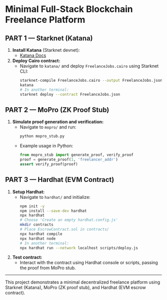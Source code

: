 # Minimal Full-Stack Blockchain Freelance Platform

## PART 1 — Starknet (Katana)
1. **Install Katana** (Starknet devnet):
   - [Katana Docs](https://book.starknet.io/chapter_1/katana.html)
2. **Deploy Cairo contract:**
   - Navigate to `katana/` and deploy `FreelanceJobs.cairo` using Starknet CLI:
     ```sh
     starknet-compile FreelanceJobs.cairo --output FreelanceJobs.json --abi FreelanceJobs_abi.json
     katana
     # In another terminal:
     starknet deploy --contract FreelanceJobs.json
     ```

## PART 2 — MoPro (ZK Proof Stub)
1. **Simulate proof generation and verification:**
   - Navigate to `mopro/` and run:
     ```sh
     python mopro_stub.py
     ```
   - Example usage in Python:
     ```python
     from mopro_stub import generate_proof, verify_proof
     proof = generate_proof(1, 'freelancer_addr')
     assert verify_proof(proof)
     ```

## PART 3 — Hardhat (EVM Contract)
1. **Setup Hardhat:**
   - Navigate to `hardhat/` and initialize:
     ```sh
     npm init -y
     npm install --save-dev hardhat
     npx hardhat
     # Choose 'Create an empty hardhat.config.js'
     mkdir contracts
     # Place EscrowContract.sol in contracts/
     npx hardhat compile
     npx hardhat node
     # In another terminal:
     npx hardhat run --network localhost scripts/deploy.js
     ```
2. **Test contract:**
   - Interact with the contract using Hardhat console or scripts, passing the proof from MoPro stub.

---

This project demonstrates a minimal decentralized freelance platform using Starknet (Katana), MoPro (ZK proof stub), and Hardhat (EVM escrow contract). 